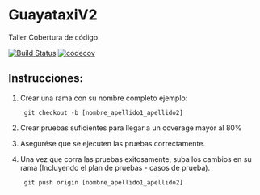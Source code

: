 # GuayataxiV2
Taller Cobertura de código

[![Build Status](https://travis-ci.org/junkluis/GuayataxiV2.svg?branch=master)](https://travis-ci.org/junkluis/GuayataxiV2)
[![codecov](https://codecov.io/gh/junkluis/GuayataxiV2/branch/master/graph/badge.svg)](https://codecov.io/gh/junkluis/GuayataxiV2/branch/anibal_gamboa_carrillo/graphs/badge.svg)


## Instrucciones:

1. Crear una rama con su nombre completo ejemplo:

		git checkout -b [nombre_apellido1_apellido2]

2. Crear pruebas suficientes para llegar a un coverage mayor al 80%

3. Asegurése que se ejecuten las pruebas correctamente. 

4. Una vez que corra las pruebas exitosamente, suba los cambios en su rama (Incluyendo el plan de pruebas - casos de prueba).

		git push origin [nombre_apellido1_apellido2]
